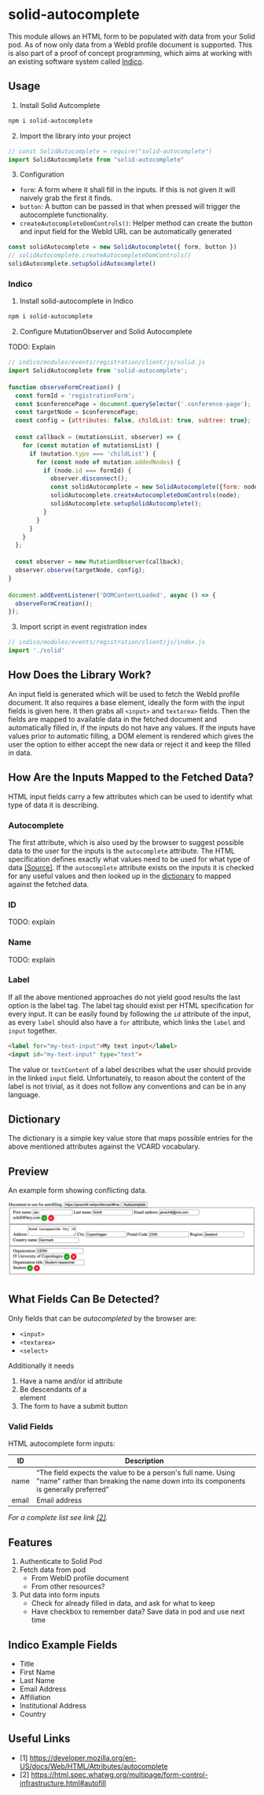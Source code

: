 # solid-autocomplete

This module allows an HTML form to be populated with data from your Solid pod. As of now only data from a WebId profile document is supported. This is also part of a proof of concept programming, which aims at working with an existing software system called [Indico](https://github.com/indico/indico).

## Usage

1. Install Solid Autcomplete

```bash
npm i solid-autocomplete
```

2. Import the library into your project

```js
// const SolidAutocomplete = require("solid-autocomplete")
import SolidAutocomplete from "solid-autocomplete"
```

3. Configuration

* `form`: A form where it shall fill in the inputs. If this is not given it will naively grab the first it finds.
* `button`: A button can be passed in that when pressed will trigger the autocomplete functionality.
* `createAutocompleteDomControls()`: Helper method can create the button and input field for the WebId URL can be automatically generated

```js
const solidAutocomplete = new SolidAutocomplete({ form, button })
// solidAutocomplete.createAutocompleteDomControls()
solidAutocomplete.setupSolidAutocomplete()
```

### Indico

1. Install solid-autocomplete in Indico

```bash
npm i solid-autocomplete
```

2. Configure MutationObserver and Solid Autocomplete

TODO: Explain

```js
// indico/modules/events/registration/client/js/solid.js
import SolidAutocomplete from 'solid-autocomplete';

function observeFormCreation() {
  const formId = 'registrationForm';
  const $conferencePage = document.querySelector('.conference-page');
  const targetNode = $conferencePage;
  const config = {attributes: false, childList: true, subtree: true};

  const callback = (mutationsList, observer) => {
    for (const mutation of mutationsList) {
      if (mutation.type === 'childList') {
        for (const node of mutation.addedNodes) {
          if (node.id === formId) {
            observer.disconnect();
            const solidAutocomplete = new SolidAutocomplete({form: node});
            solidAutocomplete.createAutocompleteDomControls(node);
            solidAutocomplete.setupSolidAutocomplete();
          }
        }
      }
    }
  };

  const observer = new MutationObserver(callback);
  observer.observe(targetNode, config);
}

document.addEventListener('DOMContentLoaded', async () => {
  observeFormCreation();
});
```

3. Import script in event registration index

```js
// indico/modules/events/registration/client/js/index.js
import './solid'
```

## How Does the Library Work?

An input field is generated which will be used to fetch the WebId profile document. It also requires a base element, ideally the form with the input fields is given here. It then grabs all `<input>` and `textarea>` fields.
Then the fields are mapped to available data in the fetched document and automatically filled in, if the inputs do not have any values. If the inputs have values prior to automatic filling, a DOM element is rendered which gives the user the option to either accept the new data or reject it and keep the filled in data.

## How Are the Inputs Mapped to the Fetched Data?

HTML input fields carry a few attributes which can be used to identify what type of data it is describing.

### Autocomplete

The first attribute, which is also used by the browser to suggest possible data to the user for the inputs is the `autocomplete` attribute. The HTML specification defines exactly what values need to be used for what type of data [[Source]](https://html.spec.whatwg.org/multipage/form-control-infrastructure.html#autofill).
If the `autocomplete` attribute exists on the inputs it is checked for any useful values and then looked up in the [dictionary](#dictionary) to mapped against the fetched data.

### ID

TODO: explain

### Name

TODO: explain

### Label

If all the above mentioned approaches do not yield good results the last option is the label tag. The label tag should exist per HTML specification for every input. It can be easily found by following the `id` attribute of the input, as every `label` should also have a `for` attribute, which links the `label` and `input` together.

```html
<label for="my-text-input">My text input</label>
<input id="my-text-input" type="text">
```

The value or `textContent` of a label describes what the user should provide in the linked `input` field. Unfortunately, to reason about the content of the label is not trivial, as it does not follow any conventions and can be in any language.

## Dictionary

The dictionary is a simple key value store that maps possible entries for the above mentioned attributes against the VCARD vocabulary.

## Preview

An example form showing conflicting data.

![](./assets/example.png)

## What Fields Can Be Detected?

Only fields that can be *autocompleted* by the browser are:

- `<input>`
- `<textarea>`
- `<select>`

Additionally it needs

1. Have a name and/or id attribute
2. Be descendants of a <form> element
3. The form to have a submit button

### Valid Fields

HTML autocomplete form inputs:

| ID | Description |
| -  | -           |
| name | “The field expects the value to be a person's full name. Using "name" rather than breaking the name down into its components is generally preferred” |
| email | Email address |

*For a complete list see link [[2]](https://html.spec.whatwg.org/multipage/form-control-infrastructure.html#autofill).*

## Features

1. Authenticate to Solid Pod
2. Fetch data from pod
    - From WebID profile document
    - From other resources?
3. Put data into form inputs
    - Check for already filled in data, and ask for what to keep
    - Have checkbox to remember data? Save data in pod and use next time

## Indico Example Fields

- Title
- First Name
- Last Name
- Email Address
- Affiliation
- Institutional Address
- Country

## Useful Links

- [1] https://developer.mozilla.org/en-US/docs/Web/HTML/Attributes/autocomplete
- [2] https://html.spec.whatwg.org/multipage/form-control-infrastructure.html#autofill
